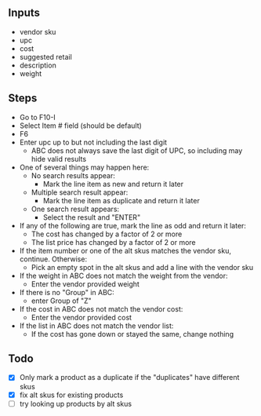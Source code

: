 ## Inputs 
- vendor sku
- upc
- cost
- suggested retail
- description
- weight

## Steps 
- Go to F10-I
- Select Item # field (should be default)
- F6
- Enter upc up to but not including the last digit 
    - ABC does not always save the last digit of UPC, so including may hide valid results 
- One of several things may happen here:
    - No search results appear:
        - Mark the line item as new and return it later 
    - Multiple search result appear:
        - Mark the line item as duplicate and return it later 
    - One search result appears:
        - Select the result and "ENTER"
- If any of the following are true, mark the line as odd and return it later:
    - The cost has changed by a factor of 2 or more 
    - The list price has changed by a factor of 2 or more 
- If the item number or one of the alt skus matches the vendor sku, continue. Otherwise:
    - Pick an empty spot in the alt skus and add a line with the vendor sku 
- If the weight in ABC does not match the weight from the vendor:
    - Enter the vendor provided weight
- If there is no "Group" in ABC:
    - enter Group of "Z"
- If the cost in ABC does not match the vendor cost:
    - Enter the vendor provided cost
- If the list in ABC does not match the vendor list:
    - If the cost has gone down or stayed the same, change nothing

## Todo 
- [x] Only mark a product as a duplicate if the "duplicates" have different skus 
- [x] fix alt skus for existing products
- [ ] try looking up products by alt skus
